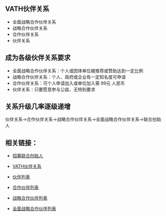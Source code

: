 VATH伙伴关系
------

* 全面战略合作伙伴关系
* 战略合作伙伴关系
* 合作伙伴关系
* 伙伴关系

成为各级伙伴关系要求
------

* 全面战略合作伙伴关系：个人或团体单位被推荐或赞助达到一定比例
* 战略合作伙伴关系：个人、政府或企业有一定知名度可申请
* 合作伙伴关系：可个人申请加入或单位加入需 99元 人民币
* 伙伴关系：只要愿意参与公益，无特别要求

关系升级几率逐级递增
------
伙伴关系->合作伙伴关系->战略合作伙伴关系->全面战略合作伙伴关系->联合创始人

相关链接：
------
* [招募联合创始人](https://gitcafe.com/volunteerAThome/volunteerAThome/blob/Develop/项目目录/社会资源/EQUN/志愿者+/讨论/【VATH】招募联合创始人.md)

* [VATH伙伴关系](https://gitcafe.com/volunteerAThome/volunteerAThome/blob/Develop/项目目录/社会资源/VATH/VATH伙伴关系.md)

* [伙伴列表](https://gitcafe.com/volunteerAThome/volunteerAThome/blob/Develop/项目目录/社会资源/VATH/伙伴关系/伙伴关系)

* [合作伙伴列表](https://gitcafe.com/volunteerAThome/volunteerAThome/blob/Develop/项目目录/社会资源/VATH/伙伴关系/合作伙伴关系)

* [战略合作伙伴列表](https://gitcafe.com/volunteerAThome/volunteerAThome/blob/Develop/项目目录/社会资源/VATH/伙伴关系/战略合作伙伴关系)

* [全面战略合作伙伴列表](https://gitcafe.com/volunteerAThome/volunteerAThome/blob/Develop/项目目录/社会资源/VATH/伙伴关系/全面战略合作伙伴关系)
